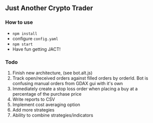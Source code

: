 ## Just Another Crypto Trader

### How to use
- `npm install`
- configure `config.yaml`
- `npm start`
- Have fun getting JACT!

### Todo
1. Finish new architecture, (see bot.alt.js)
2. Track open/received orders against filled orders by orderId. Bot is confusing manual orders from GDAX gui with it's own
3. Immediately create a stop loss order when placing a buy at a percentage of the purchase price
4. Write reports to CSV
5. Implement cost averaging option
6. Add more strategies
7. Ability to combine strategies/indicators




